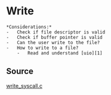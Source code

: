# Write

    *Considerations:*
    -   Check if file descriptor is valid
    -   Check if buffer pointer is valid
    -   Can the user write to the file?
    -   How to write to a file?
        -   Read and understand [uio][1]






## Source

[write_syscall.c][2]



[1]:../kern/include/uio.h
[2]:../kern/syscall/write_syscall.c
